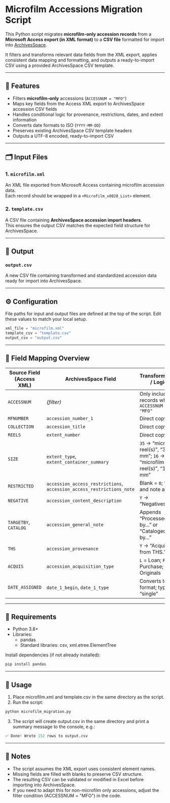 # Microfilm Accessions Migration Script

This Python script migrates **microfilm-only accession records** from a **Microsoft Access export (in XML format)** to a **CSV file** formatted for import into [ArchivesSpace](https://archivesspace.org/).

It filters and transforms relevant data fields from the XML export, applies consistent data mapping and formatting, and outputs a ready-to-import CSV using a provided ArchivesSpace CSV template.

---

## 🧩 Features

- Filters **microfilm-only** accessions (`ACCESSNUM = "MFO"`)
- Maps key fields from the Access XML export to ArchivesSpace accession CSV fields
- Handles conditional logic for provenance, restrictions, dates, and extent information
- Converts date formats to ISO (`YYYY-MM-DD`)
- Preserves existing ArchivesSpace CSV template headers
- Outputs a UTF-8 encoded, ready-to-import CSV

---

## 🗂️ Input Files

### 1. `microfilm.xml`
An XML file exported from Microsoft Access containing microfilm accession data.  
Each record should be wrapped in a `<Microfilm_x0020_List>` element.

### 2. `template.csv`
A CSV file containing **ArchivesSpace accession import headers**.  
This ensures the output CSV matches the expected field structure for ArchivesSpace.

---

## 💾 Output

### `output.csv`
A new CSV file containing transformed and standardized accession data ready for import into ArchivesSpace.

---

## ⚙️ Configuration
File paths for input and output files are defined at the top of the script. Edit these values to match your local setup.

```python
xml_file = "microfilm.xml"
template_csv = "template.csv"
output_csv = "output.csv"
```
---

## 🧠 Field Mapping Overview

| Source Field (Access XML) | ArchivesSpace Field                                                   | Transformation / Logic                                                   |
| ------------------------- | --------------------------------------------------------------------- | ------------------------------------------------------------------------ |
| `ACCESSNUM`               | *(filter)*                                                            | Only include records where `ACCESSNUM = "MFO"`                           |
| `MFNUMBER`                | `accession_number_1`                                                  | Direct copy                                                              |
| `COLLECTION`              | `accession_title`                                                     | Direct copy                                                              |
| `REELS`                   | `extent_number`                                                       | Direct copy                                                              |
| `SIZE`                    | `extent_type`, `extent_container_summary`                             | `35` → “microfilm reel(s)”, “35 mm”; `16` → “microfilm reel(s)”, “16 mm” |
| `RESTRICTED`              | `accession_access_restrictions`, `accession_access_restrictions_note` | Blank = `0`; `Y` = `1` and note added                                    |
| `NEGATIVE`                | `accession_content_description`                                       | `Y` → “Negatives”                                                        |
| `TARGETBY`, `CATALOG`     | `accession_general_note`                                              | Appends “Processed by…” or “Cataloged by…”                               |
| `THS`                     | `accession_provenance`                                                | `Y` → “Acquired from THS.”                                               |
| `ACQUIS`                  | `accession_acquisition_type`                                          | `L` = Loan; `P` = Purchase; `O` = Originals                              |
| `DATE_ASSIGNED`           | `date_1_begin`, `date_1_type`                                         | Converts to ISO format; type = “single”                                  |

---

## 🧰 Requirements

* Python 3.8+
* Libraries:
  * pandas
  * Standard libraries: csv, xml.etree.ElementTree
    
Install dependencies (if not already installed):
```python
pip install pandas
```

---

## 🚀 Usage
1. Place microfilm.xml and template.csv in the same directory as the script.
2. Run the script:
```python
python microfilm_migration.py
```
3. The script will create output.csv in the same directory and print a summary message to the console, e.g.:
```python
✅ Done! Wrote 152 rows to output.csv
```

---

## 🧾 Notes
* The script assumes the XML export uses consistent element names.
* Missing fields are filled with blanks to preserve CSV structure.
* The resulting CSV can be validated or modified in Excel before importing into ArchivesSpace.
* If you need to adapt this for non-microfilm only accessions, adjust the filter condition (ACCESSNUM = "MFO") in the code.
